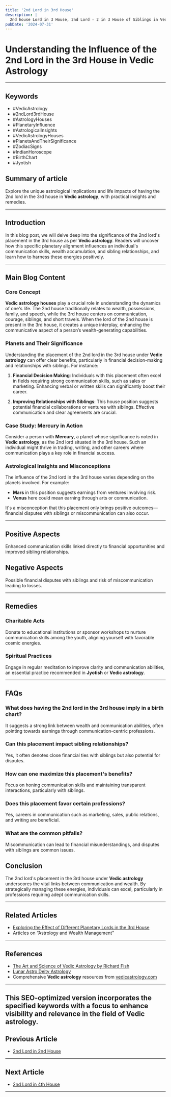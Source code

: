 ```yaml
---
title: '2nd Lord in 3rd House'
description: |
  2nd house Lord in 3 House, 2nd Lord - 2 in 3 House of Siblings in Vedic astrology
pubDate: '2024-07-31'
---
```


# Understanding the Influence of the 2nd Lord in the 3rd House in Vedic Astrology

---

## Keywords 
- #VedicAstrology
- #2ndLord3rdHouse
- #AstrologyHouses
- #PlanetaryInfluence
- #AstrologicalInsights
- #VedicAstrologyHouses
- #PlanetsAndTheirSignificance
- #ZodiacSigns
- #IndianHoroscope
- #BirthChart
- #Jyotish

## Summary of article
Explore the unique astrological implications and life impacts of having the 2nd lord in the 3rd house in **Vedic astrology**, with practical insights and remedies.

---

## Introduction
In this blog post, we will delve deep into the significance of the 2nd lord's placement in the 3rd house as per **Vedic astrology**. Readers will uncover how this specific planetary alignment influences an individual's communication skills, wealth accumulation, and sibling relationships, and learn how to harness these energies positively.

---

## Main Blog Content

### Core Concept
**Vedic astrology houses** play a crucial role in understanding the dynamics of one's life. The 2nd house traditionally relates to wealth, possessions, family, and speech, while the 3rd house centers on communication, courage, siblings, and short travels. When the lord of the 2nd house is present in the 3rd house, it creates a unique interplay, enhancing the communicative aspect of a person’s wealth-generating capabilities.

### Planets and Their Significance
Understanding the placement of the 2nd lord in the 3rd house under **Vedic astrology** can offer clear benefits, particularly in financial decision-making and relationships with siblings. For instance:

1. **Financial Decision Making**: Individuals with this placement often excel in fields requiring strong communication skills, such as sales or marketing. Enhancing verbal or written skills can significantly boost their career.
   
2. **Improving Relationships with Siblings**: This house position suggests potential financial collaborations or ventures with siblings. Effective communication and clear agreements are crucial.

### Case Study: Mercury in Action
Consider a person with **Mercury**, a planet whose significance is noted in **Vedic astrology**, as the 2nd lord situated in the 3rd house. Such an individual might thrive in trading, writing, and other careers where communication plays a key role in financial success.

### Astrological Insights and Misconceptions
The influence of the 2nd lord in the 3rd house varies depending on the planets involved. For example:
- **Mars** in this position suggests earnings from ventures involving risk.
- **Venus** here could mean earning through arts or communication.

It's a misconception that this placement only brings positive outcomes—financial disputes with siblings or miscommunication can also occur.

---

## Positive Aspects
Enhanced communication skills linked directly to financial opportunities and improved sibling relationships.

## Negative Aspects
Possible financial disputes with siblings and risk of miscommunication leading to losses.

---

## Remedies

### Charitable Acts
Donate to educational institutions or sponsor workshops to nurture communication skills among the youth, aligning yourself with favorable cosmic energies.

### Spiritual Practices
Engage in regular meditation to improve clarity and communication abilities, an essential practice recommended in **Jyotish** or **Vedic astrology**.

---

## FAQs 
### What does having the 2nd lord in the 3rd house imply in a **birth chart**?
It suggests a strong link between wealth and communication abilities, often pointing towards earnings through communication-centric professions.

### Can this placement impact sibling relationships?
Yes, it often denotes close financial ties with siblings but also potential for disputes.

### How can one maximize this placement's benefits?
Focus on honing communication skills and maintaining transparent interactions, particularly with siblings.

### Does this placement favor certain professions?
Yes, careers in communication such as marketing, sales, public relations, and writing are beneficial.

### What are the common pitfalls?
Miscommunication can lead to financial misunderstandings, and disputes with siblings are common issues.

## Conclusion
The 2nd lord's placement in the 3rd house under **Vedic astrology** underscores the vital links between communication and wealth. By strategically managing these energies, individuals can excel, particularly in professions requiring adept communication skills.

---

## Related Articles
- [Exploring the Effect of Different Planetary Lords in the 3rd House](link)
- Articles on “Astrology and Wealth Management”

---

## References
- [The Art and Science of Vedic Astrology by Richard Fish](https://www.example.com)
- [Lunar Astro Deity Astrology](https://www.lunarastro.com)
- Comprehensive **Vedic astrology** resources from [vedicastrology.com](https://www.vedicastrology.com) 

---

This SEO-optimized version incorporates the specified keywords with a focus to enhance visibility and relevance in the field of **Vedic astrology**.
---

## Previous Article
- [2nd Lord in 2nd House](/blogs-md/1002_2nd_Lord_in_all_Houses/100202_2nd_Lord_in_2nd_House.md)

---

## Next Article
- [2nd Lord in 4th House](/blogs-md/1002_2nd_Lord_in_all_Houses/100204_2nd_Lord_in_4th_House.md)

---
